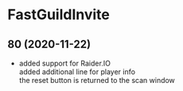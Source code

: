 # <FGI> FastGuildInvite

## 80 (2020-11-22)
 

- added support for Raider.IO  
    added additional line for player info  
    the reset button is returned to the scan window  
